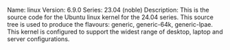 Name:    linux
Version: 6.9.0
Series:  23.04 (noble)
Description:
    This is the source code for the Ubuntu linux kernel for the 24.04 series. This
    source tree is used to produce the flavours: generic, generic-64k, generic-lpae.
    This kernel is configured to support the widest range of desktop, laptop and
    server configurations.
